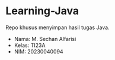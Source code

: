 # Learning-Java
Repo khusus menyimpan hasil tugas Java.

- Nama: M. Sechan Alfarisi
- Kelas: TI23A
- NIM: 20230040094
